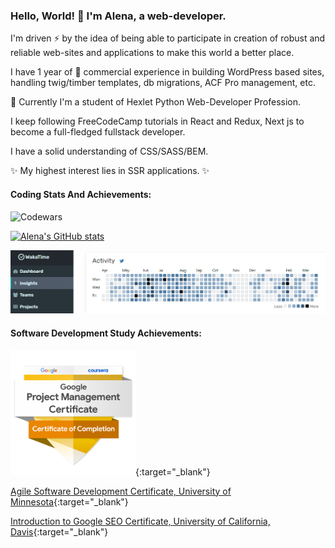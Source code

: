 ### Hello, World! 👋 I'm Alena, a web-developer.

I'm driven ⚡ by the idea of being able to participate in creation of robust and reliable web-sites and applications to make this world a better place. 
<!-- The constant evolution of new high technologies inspires me to constantly merge incoming knowledge with the received. I'm a permanent learner. -->

I have 1 year of 👯 commercial experience in building WordPress based sites, handling twig/timber templates, db migrations, ACF Pro management, etc.

🌱 Currently I'm a student of Hexlet Python Web-Developer Profession.

I keep following FreeCodeCamp tutorials in React and Redux, Next js to become a full-fledged fullstack developer.

I have a solid understanding of CSS/SASS/BEM.

✨ My highest interest lies in SSR applications. ✨

#### Coding Stats And Achievements:

![Codewars](https://www.codewars.com/users/eva595/badges/small)

[![Alena's GitHub stats](https://github-readme-stats.vercel.app/api?username=andre353)](https://github.com/andre353/github-readme-stats)

![WakaTime Stats](https://github.com/andre353/andre353/blob/main/wakatime.png)

#### Software Development Study Achievements:

[<img src="https://github.com/andre353/andre353/blob/main/google-project-management-certificate.png" width="200" height="200">](https://www.credly.com/badges/ad1e25d3-4c93-4a89-9e6d-efb0010d4b4d/public_url){:target="_blank"}

[Agile Software Development Certificate, University of Minnesota](https://www.coursera.org/account/accomplishments/certificate/U3RXV2BWGRJM){:target="_blank"}

[Introduction to Google SEO Certificate, University of California, Davis](https://www.coursera.org/account/accomplishments/certificate/9QQ99U4XD8Z4){:target="_blank"}






